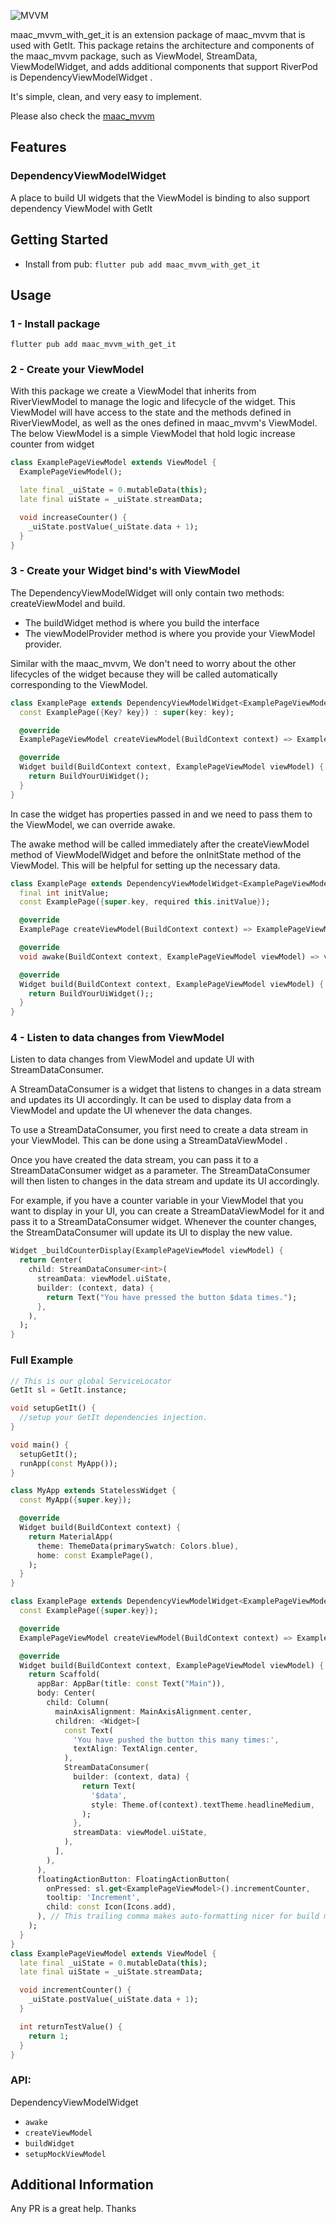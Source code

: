![MVVM](https://github.com/MinhMark123123/maac/blob/main/resources/mvvm.png)

maac_mvvm_with_get_it is an extension package of maac_mvvm that is used with GetIt. This
package retains the architecture and components of the maac_mvvm package, such as ViewModel, StreamData, ViewModelWidget,
and adds additional components that support RiverPod is DependencyViewModelWidget .

It's simple, clean, and very easy to implement.

Please also check the [maac_mvvm](https://pub.dev/packages/maac_mvvm)
## Features

### DependencyViewModelWidget

A place to build UI widgets that the ViewModel is binding to also support dependency ViewModel with GetIt

## Getting Started

- Install from pub: `flutter pub add maac_mvvm_with_get_it`

## Usage
### 1 - Install package
`flutter pub add maac_mvvm_with_get_it`
### 2 - Create your ViewModel
With this package we create a ViewModel that inherits from RiverViewModel to manage the logic and lifecycle of the widget. This
ViewModel will have access to the state and the methods defined in RiverViewModel, as well as the ones defined in maac_mvvm's ViewModel.
The below ViewModel is a simple ViewModel that hold logic increase counter from widget
```dart
class ExamplePageViewModel extends ViewModel {
  ExamplePageViewModel();

  late final _uiState = 0.mutableData(this);
  late final uiState = _uiState.streamData;

  void increaseCounter() {
    _uiState.postValue(_uiState.data + 1);
  }
}
```
### 3 - Create your Widget bind's with ViewModel
The DependencyViewModelWidget will only contain two methods: createViewModel and build.

- The buildWidget method is where you build the interface
- The viewModelProvider method is where you provide your ViewModel provider.

Similar with the maac_mvvm, We don't need to worry about the other lifecycles of the widget because they will be called automatically
corresponding to the ViewModel.

```dart
class ExamplePage extends DependencyViewModelWidget<ExamplePageViewModel> {
  const ExamplePage({Key? key}) : super(key: key);

  @override
  ExamplePageViewModel createViewModel(BuildContext context) => ExamplePageViewModel();

  @override
  Widget build(BuildContext context, ExamplePageViewModel viewModel) {
    return BuildYourUiWidget();
  }
}
```
In case the widget has properties passed in and we need to pass them to the ViewModel, we can override awake.

The awake method will be called immediately after the createViewModel method of ViewModelWidget and before the onInitState method of the ViewModel. This will be helpful for setting up the necessary data.
```dart
class ExamplePage extends DependencyViewModelWidget<ExamplePageViewModel> {
  final int initValue;
  const ExamplePage({super.key, required this.initValue});

  @override
  ExamplePage createViewModel(BuildContext context) => ExamplePageViewModel();

  @override
  void awake(BuildContext context, ExamplePageViewModel viewModel) => viewModel.setup(initValue);

  @override
  Widget build(BuildContext context, ExamplePageViewModel viewModel) {
    return BuildYourUiWidget();;
  }
}
```
### 4 - Listen to data changes from ViewModel
Listen to data changes from ViewModel and update UI with StreamDataConsumer.

A StreamDataConsumer is a widget that listens to changes in a data stream and updates its UI accordingly. It can be used to display data from a ViewModel and update the UI whenever the data changes.

To use a StreamDataConsumer, you first need to create a data stream in your ViewModel. This can be done using a StreamDataViewModel .

Once you have created the data stream, you can pass it to a StreamDataConsumer widget as a parameter. The StreamDataConsumer will then listen to changes in the data stream and update its UI accordingly.

For example, if you have a counter variable in your ViewModel that you want to display in your UI, you can create a StreamDataViewModel for it and pass it to a StreamDataConsumer widget. Whenever the counter changes, the StreamDataConsumer will update its UI to display the new value.
```dart
Widget _buildCounterDisplay(ExamplePageViewModel viewModel) {
  return Center(
    child: StreamDataConsumer<int>(
      streamData: viewModel.uiState,
      builder: (context, data) {
        return Text("You have pressed the button $data times.");
      },
    ),
  );
}
```
### Full Example
```dart
// This is our global ServiceLocator
GetIt sl = GetIt.instance;

void setupGetIt() {
  //setup your GetIt dependencies injection.
}

void main() {
  setupGetIt();
  runApp(const MyApp());
}

class MyApp extends StatelessWidget {
  const MyApp({super.key});

  @override
  Widget build(BuildContext context) {
    return MaterialApp(
      theme: ThemeData(primarySwatch: Colors.blue),
      home: const ExamplePage(),
    );
  }
}

class ExamplePage extends DependencyViewModelWidget<ExamplePageViewModel> {
  const ExamplePage({super.key});

  @override
  ExamplePageViewModel createViewModel(BuildContext context) => ExamplePageViewModel();

  @override
  Widget build(BuildContext context, ExamplePageViewModel viewModel) {
    return Scaffold(
      appBar: AppBar(title: const Text("Main")),
      body: Center(
        child: Column(
          mainAxisAlignment: MainAxisAlignment.center,
          children: <Widget>[
            const Text(
              'You have pushed the button this many times:',
              textAlign: TextAlign.center,
            ),
            StreamDataConsumer(
              builder: (context, data) {
                return Text(
                  '$data',
                  style: Theme.of(context).textTheme.headlineMedium,
                );
              },
              streamData: viewModel.uiState,
            ),
          ],
        ),
      ),
      floatingActionButton: FloatingActionButton(
        onPressed: sl.get<ExamplePageViewModel>().incrementCounter,
        tooltip: 'Increment',
        child: const Icon(Icons.add),
      ), // This trailing comma makes auto-formatting nicer for build methods.
    );
  }
}
class ExamplePageViewModel extends ViewModel {
  late final _uiState = 0.mutableData(this);
  late final uiState = _uiState.streamData;

  void incrementCounter() {
    _uiState.postValue(_uiState.data + 1);
  }

  int returnTestValue() {
    return 1;
  }
}
```

### API:
DependencyViewModelWidget
- `awake`
- `createViewModel`
- `buildWidget`
- `setupMockViewModel`

## Additional Information
Any PR is a great help. Thanks